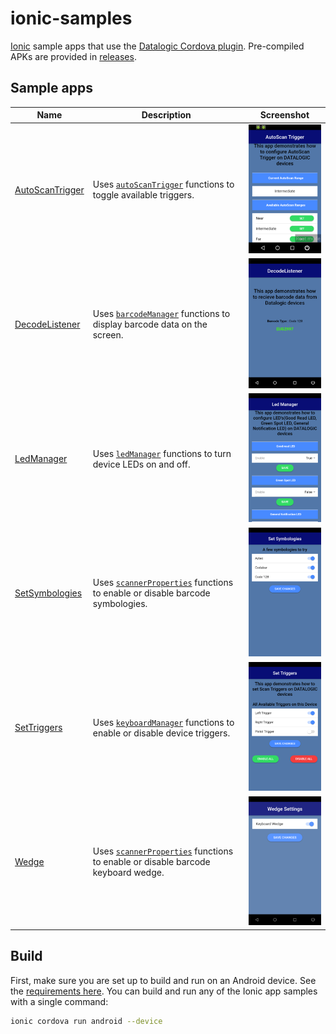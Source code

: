 # ionic-samples

[Ionic](https://ionicframework.com/) sample apps that use the [Datalogic Cordova plugin](https://github.com/datalogic/cordova-plugin-datalogic). Pre-compiled APKs are provided in [releases](https://github.com/datalogic/ionic-samples/releases).

## Sample apps

| Name | Description | Screenshot
|------|-------------|-----------
| [AutoScanTrigger](AutoScanTrigger/) | Uses [`autoScanTrigger`](https://github.com/datalogic/cordova-plugin-datalogic#autoScanTrigger) functions to toggle available triggers. | ![AutoScanTrigger](AutoScanTrigger/screenshots/screenshot.png)
| [DecodeListener](DecodeListener/) | Uses [`barcodeManager`](https://github.com/datalogic/cordova-plugin-datalogic#barcodeManager) functions to display barcode data on the screen. | ![DecodeListener](DecodeListener/screenshots/screenshot.png)
| [LedManager](LedManager/) | Uses [`ledManager`](https://github.com/datalogic/cordova-plugin-datalogic#ledManager) functions to turn device LEDs on and off. | ![LedManager](LedManager/screenshots/screenshot.png)
| [SetSymbologies](SetSymbologies/) | Uses [`scannerProperties`](https://github.com/datalogic/cordova-plugin-datalogic#scannerProperties) functions to enable or disable barcode symbologies. | ![SetSymbologies](SetSymbologies/screenshots/screenshot.png)
| [SetTriggers](SetTriggers/) | Uses [`keyboardManager`](https://github.com/datalogic/cordova-plugin-datalogic#keyboardManager) functions to enable or disable device triggers. | ![SetTriggers](SetTriggers/screenshots/screenshot.png)
| [Wedge](Wedge/) | Uses [`scannerProperties`](https://github.com/datalogic/cordova-plugin-datalogic#scannerProperties) functions to enable or disable barcode keyboard wedge. | ![Wedge](Wedge/screenshots/screenshot.png)

## Build

First, make sure you are set up to build and run on an Android device. See the [requirements here](https://ionicframework.com/docs/intro/deploying/). You can build and run any of the Ionic app samples with a single command:

```bash
ionic cordova run android --device
```

